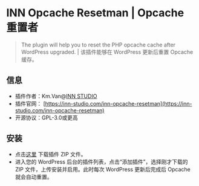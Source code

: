 # INN Opcache Resetman | Opcache 重置者

> The plugin will help you to reset the PHP opcache cache after WordPress upgraded. | 该插件能够在 WordPress 更新后重置 Opcache 缓存。

## 信息

- 插件作者：Km.Van@[INN STUDIO](https://inn-studio.com)
- 插件官网： [https://inn-studio.com/inn-opcache-resetman](https://inn-studio.com/inn-opcache-resetman)
- 开源协议：GPL-3.0或更高

## 安装

- 点击[这里](https://github.com/kmvan/wp-plugin-inn-opcache-resetman/archive/master.zip) 下载插件 ZIP 文件。
- 进入您的 WordPress 后台的插件列表，点击“添加插件”，选择刚才下载的 ZIP 文件，上传安装并启用。此时每次 WordPress 更新后完成后 Opcache 就会自动重置。
